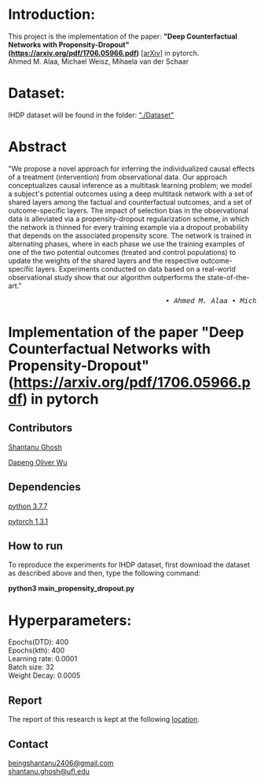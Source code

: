 # Introduction:
This project is the implementation of the paper: <b>"Deep Counterfactual Networks with Propensity-Dropout"(https://arxiv.org/pdf/1706.05966.pdf)</b>  [[arXiv]](https://arxiv.org/pdf/1706.05966.pdf) in pytorch. <br/>
Ahmed M. Alaa, Michael Weisz, Mihaela van der Schaar 
# Dataset:
IHDP dataset will be found in the folder: ["./Dataset"](https://github.com/Shantanu48114860/Deep-Counterfactual-Networks-with-Propensity-Dropout/tree/master/Dataset)

# Abstract
"We propose a novel approach for inferring the individualized causal effects of a treatment (intervention) from observational data. Our approach conceptualizes causal inference as a multitask learning problem; we model a subject's potential outcomes using a deep multitask network with a set of shared layers among the factual and counterfactual outcomes, and a set of outcome-specific layers. The impact of selection bias in the observational data is alleviated via a propensity-dropout regularization scheme, in which the network is thinned for every training example via a dropout probability that depends on the associated propensity score. The network is trained in alternating phases, where in each phase we use the training examples of one of the two potential outcomes (treated and control populations) to update the weights of the shared layers and the respective outcome-specific layers. Experiments conducted on data based on a real-world observational study show that our algorithm outperforms the state-of-the-art." <br/>
<pre>                                     <i> • Ahmed M. Alaa • Michael Weisz • Mihaela van der Schaar</i></pre>

# Implementation of the paper "Deep Counterfactual Networks with Propensity-Dropout"(https://arxiv.org/pdf/1706.05966.pdf) in pytorch

## Contributors
[Shantanu Ghosh](https://www.linkedin.com/in/shantanu-ghosh-b369783a/)

[Dapeng Oliver Wu](http://www.wu.ece.ufl.edu/)

## Dependencies
[python 3.7.7](https://www.python.org/downloads/release/python-374/)

[pytorch 1.3.1](https://pytorch.org/get-started/previous-versions/)

## How to run
To reproduce the experiments for IHDP dataset, first download the dataset as described above and then, type the following
command: 

<b>python3 main_propensity_dropout.py</b>

# Hyperparameters:
Epochs(DTD): 400<br/>
Epochs(kth): 400<br/>
Learning rate: 0.0001<br/>
Batch size: 32<br/>
Weight Decay: 0.0005<br/>

## Report
The report of this research is kept at the following [location](https://github.com/Shantanu48114860/MTL-TCNN3/blob/master/Report/Texture_Classification.pdf).


## Contact
beingshantanu2406@gmail.com <br/>
shantanu.ghosh@ufl.edu

